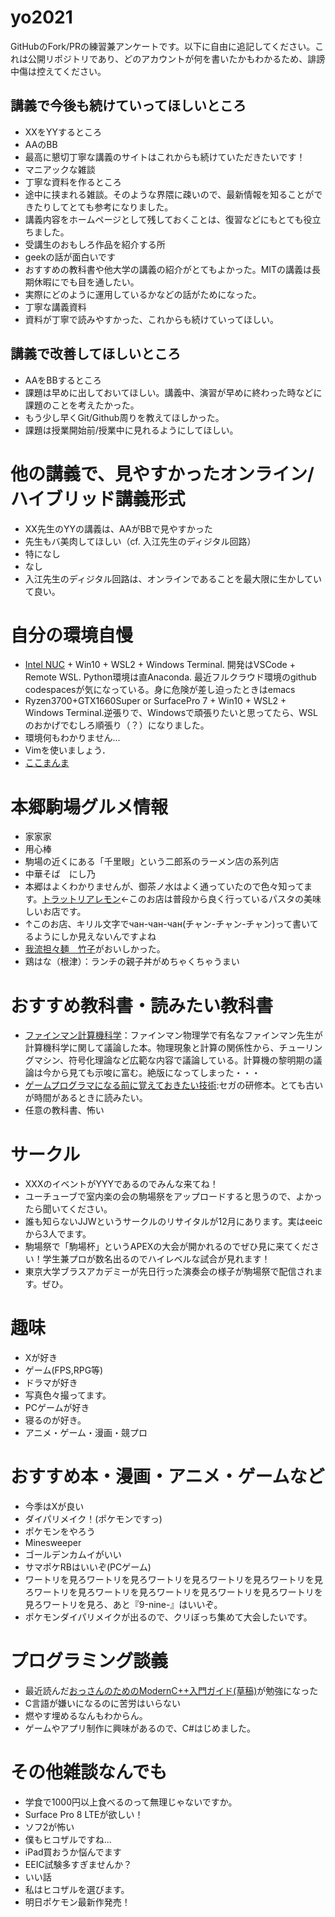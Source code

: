 # yo2021

GitHubのFork/PRの練習兼アンケートです。以下に自由に追記してください。これは公開リポジトリであり、どのアカウントが何を書いたかもわかるため、誹謗中傷は控えてください。

## 講義で今後も続けていってほしいところ
- XXをYYするところ
- AAのBB
- 最高に懇切丁寧な講義のサイトはこれからも続けていただきたいです！
- マニアックな雑談
- 丁寧な資料を作るところ
- 途中に挟まれる雑談。そのような界隈に疎いので、最新情報を知ることができたりしてとても参考になりました。
- 講義内容をホームページとして残しておくことは、復習などにもとても役立ちました。
- 受講生のおもしろ作品を紹介する所
- geekの話が面白いです
- おすすめの教科書や他大学の講義の紹介がとてもよかった。MITの講義は長期休暇にでも目を通したい。
- 実際にどのように運用しているかなどの話がためになった。
- 丁寧な講義資料
- 資料が丁寧で読みやすかった、これからも続けていってほしい。

## 講義で改善してほしいところ
- AAをBBするところ
- 課題は早めに出しておいてほしい。講義中、演習が早めに終わった時などに課題のことを考えたかった。
- もう少し早くGit/Github周りを教えてほしかった。
- 課題は授業開始前/授業中に見れるようにしてほしい。

# 他の講義で、見やすかったオンライン/ハイブリッド講義形式
- XX先生のYYの講義は、AAがBBで見やすかった
- 先生もバ美肉してほしい（cf. 入江先生のディジタル回路）
- 特になし
- なし
- 入江先生のディジタル回路は、オンラインであることを最大限に生かしていて良い。


# 自分の環境自慢
- [Intel NUC](https://www.intel.co.jp/content/www/jp/ja/products/details/nuc.html) + Win10 + WSL2 + Windows Terminal. 開発はVSCode + Remote WSL. Python環境は直Anaconda. 最近フルクラウド環境のgithub codespacesが気になっている。身に危険が差し迫ったときはemacs
- Ryzen3700+GTX1660Super or SurfacePro 7 + Win10 + WSL2 + Windows Terminal.逆張りで、Windowsで頑張りたいと思ってたら、WSLのおかげでむしろ順張り（？）になりました。
- 環境何もわかりません...
- Vimを使いましょう．
- [ここまんま](https://ntk-ta01.hatenablog.com/entry/2020/09/09/181155)


# 本郷駒場グルメ情報
- 家家家
- 用心棒
- 駒場の近くにある「千里眼」という二郎系のラーメン店の系列店
- 中華そば　にし乃
- 本郷はよくわかりませんが、御茶ノ水はよく通っていたので色々知ってます。[トラットリアレモン](https://trattorialemon.jp)←このお店は普段から良く行っているパスタの美味しいお店です。
- ↑このお店、キリル文字でчан-чан-чан(チャン-チャン-チャン)って書いてるようにしか見えないんですよね
- [我流担々麺　竹子](https://tabelog.com/tokyo/A1310/A131004/13015463/)がおいしかった。
- 鶏はな（根津）：ランチの親子丼がめちゃくちゃうまい


# おすすめ教科書・読みたい教科書
- [ファインマン計算機科学](https://www.amazon.co.jp/%E3%83%95%E3%82%A1%E3%82%A4%E3%83%B3%E3%83%9E%E3%83%B3%E8%A8%88%E7%AE%97%E6%A9%9F%E7%A7%91%E5%AD%A6-%E5%8E%9F-%E5%BA%B7%E5%A4%AB/dp/4000059416)：ファインマン物理学で有名なファインマン先生が計算機科学に関して議論した本。物理現象と計算の関係性から、チューリングマシン、符号化理論など広範な内容で議論している。計算機の黎明期の議論は今から見ても示唆に富む。絶版になってしまった・・・
- [ゲームプログラマになる前に覚えておきたい技術](https://www.amazon.co.jp/%E3%82%B2%E3%83%BC%E3%83%A0%E3%83%97%E3%83%AD%E3%82%B0%E3%83%A9%E3%83%9E%E3%81%AB%E3%81%AA%E3%82%8B%E5%89%8D%E3%81%AB%E8%A6%9A%E3%81%88%E3%81%A6%E3%81%8A%E3%81%8D%E3%81%9F%E3%81%84%E6%8A%80%E8%A1%93-%E5%B9%B3%E5%B1%B1-%E5%B0%9A/dp/4798021180):セガの研修本。とても古いが時間があるときに読みたい。
- 任意の教科書、怖い



# サークル
- XXXのイベントがYYYであるのでみんな来てね！
- ユーチューブで室内楽の会の駒場祭をアップロードすると思うので、よかったら聞いてください。
- 誰も知らないJJWというサークルのリサイタルが12月にあります。実はeeicから3人でます。
- 駒場祭で「駒場杯」というAPEXの大会が開かれるのでぜひ見に来てください！学生兼プロが数名出るのでハイレベルな試合が見れます！
- 東京大学ブラスアカデミーが先日行った演奏会の様子が駒場祭で配信されます。ぜひ。

# 趣味
- Xが好き
- ゲーム(FPS,RPG等)
- ドラマが好き
- 写真色々撮ってます。
- PCゲームが好き
- 寝るのが好き。
- アニメ・ゲーム・漫画・競プロ



# おすすめ本・漫画・アニメ・ゲームなど
- 今季はXが良い
- ダイパリメイク！(ポケモンですっ)
- ポケモンをやろう
- Minesweeper
- ゴールデンカムイがいい
- サマポケRBはいいぞ(PCゲーム)
- ワートリを見ろワートリを見ろワートリを見ろワートリを見ろワートリを見ろワートリを見ろワートリを見ろワートリを見ろワートリを見ろワートリを見ろワートリを見ろ、あと『9-nine-』はいいぞ。
- ポケモンダイパリメイクが出るので、クリぼっち集めて大会したいです。

# プログラミング談義
- 最近読んだ[おっさんのためのModernC++入門ガイド(草稿)](https://dec9ue.hatenablog.com/entry/2021/03/13/124818)が勉強になった
- C言語が嫌いになるのに苦労はいらない
- 燃やす埋めるなんもわからん。
- ゲームやアプリ制作に興味があるので、C#はじめました。


# その他雑談なんでも
- 学食で1000円以上食べるのって無理じゃないですか。
- Surface Pro 8 LTEが欲しい！
- ソフ2が怖い
- 僕もヒコザルですね...
- iPad買おうか悩んでます
- EEIC試験多すぎませんか？
- いい話
- 私はヒコザルを選びます。
- 明日ポケモン最新作発売！
